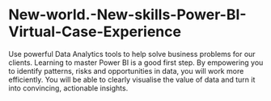 # New-world.-New-skills-Power-BI-Virtual-Case-Experience
Use powerful Data Analytics tools to help solve business problems for our clients. Learning to master Power BI is a good first step. By empowering you to identify patterns, risks and opportunities in data, you will work more efficiently. You will be able to clearly visualise the value of data and turn it into convincing, actionable insights.
